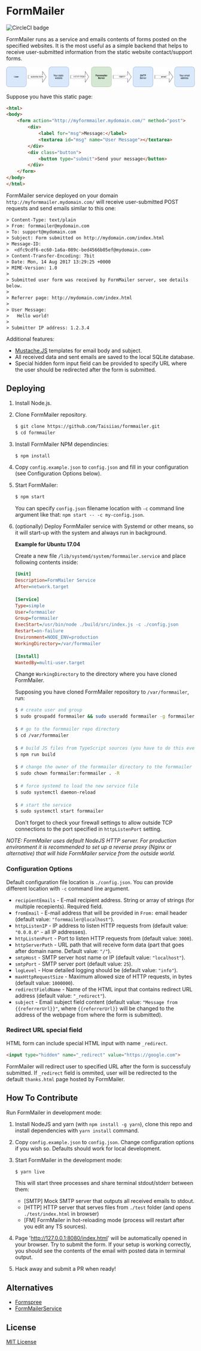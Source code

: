 # FormMailer

![CircleCI badge](https://img.shields.io/circleci/project/github/Taisiias/formmailer.svg)

FormMailer runs as a service and emails contents of forms posted on the specified websites. It is the most useful as a simple backend that helps to receive user-submitted information from the static website contact/support forms.

![Workflow](/img/formmailer-workflow.png)

Suppose you have this static page:

```html
<html>
<body>
    <form action="http://myformmailer.mydomain.com/" method="post">
        <div>
            <label for="msg">Message:</label>
            <textarea id="msg" name="User Message"></textarea>
        </div>
        <div class="button">
            <button type="submit">Send your message</button>
        </div>
    </form>
</body>
</html>
```

FormMailer service deployed on your domain `http://myformmailer.mydomain.com/` will receive user-submitted POST requests and send emails similar to this one:

```
> Content-Type: text/plain
> From: formmailer@mydomain.com
> To: support@mydomain.com
> Subject: Form submitted on http://mydomain.com/index.html
> Message-ID:
>  <dfc9cdf6-ec60-1a6a-089c-bed4566b05ef@mydomain.com>
> Content-Transfer-Encoding: 7bit
> Date: Mon, 14 Aug 2017 13:29:25 +0000
> MIME-Version: 1.0
>
> Submitted user form was received by FormMailer server, see details below.
>
> Referrer page: http://mydomain.com/index.html
>
> User Message:
>   Hello world!
>
> Submitter IP address: 1.2.3.4
```

Additional features:

* [Mustache.JS](https://github.com/janl/mustache.js) templates for email body and subject.
* All received data and sent emails are saved to the local SQLite database.
* Special hidden form input field can be provided to specify URL where the user should be redirected after the form is submitted.

## Deploying

1. Install Node.js.

2. Clone FormMailer repository.
    ```bash
    $ git clone https://github.com/Taisiias/formmailer.git
    $ cd formmailer
    ```

3. Install FormMailer NPM dependincies:
    ```bash
    $ npm install
    ```

4. Copy `config.example.json` to `config.json` and fill in your configuration (see Configuration Options below).

5. Start FormMailer:
    ```bash
    $ npm start
    ```
    You can specify `config.json` filename location with `-c` command line argument like that: `npm start -- -c my-config.json`.

6. (optionally) Deploy FormMailer service with Systemd or other means, so it will start-up with the system and always run in background.

    **Example for Ubuntu 17.04**

    Create a new file `/lib/systemd/system/formmailer.service` and place following contents inside:

    ```ini
    [Unit]
    Description=FormMailer Service
    After=network.target

    [Service]
    Type=simple
    User=formmailer
    Group=formmailer
    ExecStart=/usr/bin/node ./build/src/index.js -c ./config.json
    Restart=on-failure
    Environment=NODE_ENV=production
    WorkingDirectory=/var/formmailer

    [Install]
    WantedBy=multi-user.target
    ```

    Change `WorkingDirectory` to the directory where you have cloned FormMailer.

    Supposing you have cloned FormMailer repository to `/var/formmailer`, run:

    ```bash
    $ # create user and group
    $ sudo groupadd formmailer && sudo useradd formmailer -g formmailer

    $ # go to the formmailer repo directory
    $ cd /var/formmailer

    $ # build JS files from TypeScript sources (you have to do this every time you update source code repo)
    $ npm run build

    $ # change the owner of the formmailer directory to the formmailer user
    $ sudo chown formmailer:formmailer . -R

    $ # force systemd to load the new service file
    $ sudo systemctl daemon-reload

    $ # start the service
    $ sudo systemctl start formmailer
    ```

    Don't forget to check your firewall settings to allow outside TCP connections to the port specified in `httpListenPort` setting.

*NOTE: FormMailer uses default NodeJS HTTP server. For production environment it is recommended to set up a reverse proxy (Nginx or alternative) that will hide FormMailer service from the outside world.*

### Configuration Options

Default configuration file location is `./config.json`. You can provide different location with `-c` command line argument.

* `recipientEmails` - E-mail recipient address. String or array of strings (for multiple recepients). Required field.
* `fromEmail` - E-mail address that will be provided in `From:` email header (default value: `"formmailer@localhost"`).
* `httpListenIP` - IP address to listen HTTP requests from (default value: `"0.0.0.0"` - all IP addresses).
* `httpListenPort` - Port to listen HTTP requests from (default value: `3000`).
* `httpServerPath` - URL path that will receive form data (part that goes after domain name. Default value: `"/"`).
* `smtpHost` - SMTP server host name or IP (default value: `"localhost"`).
* `smtpPort` - SMTP server port (default value: `25`).
* `logLevel` - How detailed logging should be (default value: `"info"`).
* `maxHttpRequestSize` - Maximum allowed size of HTTP requests, in bytes (default value: `1000000`).
* `redirectFieldName` - Name of the HTML input that contains redirect URL address (default value: `"_redirect"`).
* `subject` - Email subject field content (default value: `"Message from {{referrerUrl}}"`, where `{{referrerUrl}}` will be changed to the address of the webpage from where the form is submitted).

### Redirect URL special field

HTML form can include special HTML input with name `_redirect`.

```html
<input type="hidden" name="_redirect" value="https://google.com">
```

FormMailer will redirect user to specified URL after the form is successfuly submitted. If `_redirect` field is ommited, user will be redirected to the default `thanks.html` page hosted by FormMailer.

## How To Contribute

Run FormMailer in development mode:

1. Install NodeJS and yarn (with `npm install -g yarn`), clone this repo and install dependencies with `yarn install` command.

2. Copy `config.example.json` to `config.json`. Change configuration options if you wish so. Defaults should work for local development.

3. Start FormMailer in the development mode:
    ```bash
    $ yarn live
    ```
    This will start three processes and share terminal stdout/stderr between them:
    * [SMTP] Mock SMTP server that outputs all received emails to stdout.
    * [HTTP] HTTP server that serves files from `./test` folder (and opens `./test/index.html` in browser)
    * [FM] FormMailer in hot-reloading mode (process will restart after you edit any TS sources).

4. Page 'http://127.0.0.1:8080/index.html' will be automatically opened in your browser. Try to submit the form. If your setup is working correctly, you should see the contents of the email with posted data in terminal output.

5. Hack away and submit a PR when ready!

## Alternatives

* [Formspree](https://github.com/formspree/formspree)
* [FormMailerService](https://github.com/abbr/FormMailerService)

## License

[MIT License](LICENSE)
